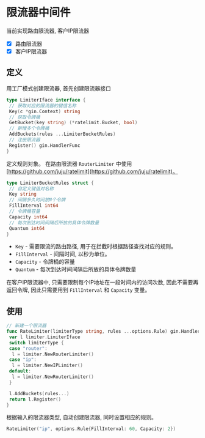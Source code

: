 # 限流器中间件

当前实现路由限流器, 客户IP限流器

- [x] 路由限流器
- [x] 客户IP限流器

## 定义

用工厂模式创建限流器, 首先创建限流器接口

```go
type LimiterIface interface {
 // 获取对应的限流器的键值名称
 Key(c *gin.Context) string
 // 获取令牌桶
 GetBucket(key string) (*ratelimit.Bucket, bool)
 // 新增多个令牌桶
 AddBuckets(rules ...LimiterBucketRules)
 // 注册限流器
 Register() gin.HandlerFunc
}
```

定义规则对象。 在路由限流器 `RouterLimiter` 中使用[https://github.com/juju/ratelimit](https://github.com/juju/ratelimit)。

```go
type LimiterBucketRules struct {
 // 自定义键值对名称
 Key string
 // 间隔多久时间放N个令牌
 FillInterval int64
 // 令牌桶容量
 Capacity int64
 // 每次到达时间间隔后所放的具体令牌数量
 Quantum int64
}
```

- `Key` - 需要限流的路由路径, 用于在拦截时根据路径查找对应的规则。
- `FillInterval` - 间隔时间, 以秒为单位。
- `Capacity` - 令牌桶的容量
- `Quantum` - 每次到达时间间隔后所放的具体令牌数量

在客户IP限流器中, 只需要限制每个IP地址在一段时间内的访问次数, 因此不需要再返回令牌, 因此只需要用到 `FillInterval` 和 `Capacity` 变量。

## 使用

```go
// 新建一个限流器
func RateLimiter(limiterType string, rules ...options.Rule) gin.HandlerFunc {
 var l limiter.LimiterIface
 switch limiterType {
 case "router":
  l = limiter.NewRouterLimiter()
 case "ip":
  l = limiter.NewIPLimiter()
 default:
  l = limiter.NewRouterLimiter()
 }

 l.AddBuckets(rules...)
 return l.Register()
}
```

根据输入的限流器类型, 自动创建限流器, 同时设置相应的规则。

```go
RateLimiter("ip", options.Rule{FillInterval: 60, Capacity: 2})
```
